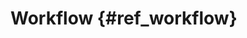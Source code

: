 # Workflow {#ref_workflow}

<!--- Copyright (c) King Mampreh OJSC. All rights reserved. -->
<!--- Licensed under the MIT License. -->